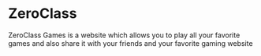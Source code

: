 # ZeroClass
ZeroClass Games is a website which allows you to play all your favorite games and also share it with your friends and your favorite gaming website
